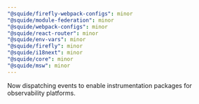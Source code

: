 ```yaml
---
"@squide/firefly-webpack-configs": minor
"@squide/module-federation": minor
"@squide/webpack-configs": minor
"@squide/react-router": minor
"@squide/env-vars": minor
"@squide/firefly": minor
"@squide/i18next": minor
"@squide/core": minor
"@squide/msw": minor
---
```


Now dispatching events to enable instrumentation packages for observability platforms.
